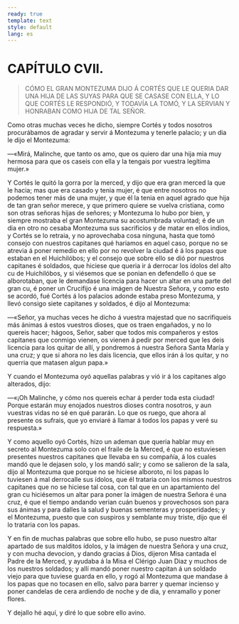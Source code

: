 ```yaml
---
ready: true
template: text
style: default
lang: es
---
```


# CAPÍTULO CVII.

> CÓMO EL GRAN MONTEZUMA DIJO Á CORTÉS QUE LE QUERIA DAR UNA HIJA DE LAS
> SUYAS PARA QUE SE CASASE CON ELLA, Y LO QUE CORTÉS LE RESPONDIÓ, Y
> TODAVÍA LA TOMÓ, Y LA SERVIAN Y HONRABAN COMO HIJA DE TAL SEÑOR.


Como otras muchas veces he dicho, siempre Cortés y todos nosotros
procurábamos de agradar y servir á Montezuma y tenerle palacio; y un
dia le dijo el Montezuma:

—«Mirá, Malinche, que tanto os amo, que os quiero dar una hija mia muy
hermosa para que os caseis con ella y la tengais por vuestra legítima
mujer.»

Y Cortés le quitó la gorra por la merced, y dijo que era gran merced la
que le hacia; mas que era casado y tenia mujer, é que entre nosotros
no podemos tener más de una mujer, y que él la tenia en aquel agrado
que hija de tan gran señor merece, y que primero quiere se vuelva
cristiana, como son otras señoras hijas de señores; y Montezuma lo
hubo por bien, y siempre mostraba el gran Montezuma su acostumbrada
voluntad; é de un dia en otro no cesaba Montezuma sus sacrificios y de
matar en ellos indios, y Cortés se lo retraia, y no aprovechaba cosa
ninguna, hasta que tomó consejo con nuestros capitanes qué hariamos
en aquel caso, porque no se atrevia á poner remedio en ello por no
revolver la ciudad é á los papas que estaban en el Huichilóbos; y el
consejo que sobre ello se dió por nuestros capitanes é soldados, que
hiciese que queria ir á derrocar los ídolos del alto cu de Huichilóbos,
y si viésemos que se ponian en defendello ó que se alborotaban, que
le demandase licencia para hacer un altar en una parte del gran cu,
é poner un Crucifijo é una imágen de Nuestra Señora, y como esto se
acordó, fué Cortés á los palacios adonde estaba preso Montezuma, y
llevó consigo siete capitanes y soldados, é dijo al Montezuma:

—«Señor, ya muchas veces he dicho á vuestra majestad que no
sacrifiqueis más ánimas á estos vuestros dioses, que os traen
engañados, y no lo quereis hacer; hágoos, Señor, saber que todos mis
compañeros y estos capitanes que conmigo vienen, os vienen á pedir
por merced que les deis licencia para los quitar de allí, y pondremos
á nuestra Señora Santa María y una cruz; y que si ahora no les dais
licencia, que ellos irán á los quitar, y no querria que matasen algun
papa.»

Y cuando el Montezuma oyó aquellas palabras y vió ir á los capitanes
algo alterados, dijo:

—«¡Oh Malinche, y cómo nos quereis echar á perder toda esta ciudad!
Porque estarán muy enojados nuestros dioses contra nosotros, y aun
vuestras vidas no sé en qué pararán. Lo que os ruego, que ahora al
presente os sufrais, que yo enviaré á llamar á todos los papas y veré
su respuesta.»

Y como aquello oyó Cortés, hizo un ademan que queria hablar muy
en secreto al Montezuma solo con el fraile de la Merced, é que no
estuviesen presentes nuestros capitanes que llevaba en su compañía,
á los cuales mandó que le dejasen solo, y los mandó salir; y como
se salieron de la sala, dijo al Montezuma que porque no se hiciese
alboroto, ni los papas lo tuviesen á mal derrocalle sus ídolos, que él
trataria con los mismos nuestros capitanes que no se hiciese tal cosa,
con tal que en un apartamiento del gran cu hiciésemos un altar para
poner la imágen de nuestra Señora é una cruz, é que el tiempo andando
verian cuán buenos y provechosos son para sus ánimas y para dalles la
salud y buenas sementeras y prosperidades; y el Montezuma, puesto que
con suspiros y semblante muy triste, dijo que él lo trataria con los
papas.

Y en fin de muchas palabras que sobre ello hubo, se puso nuestro altar
apartado de sus malditos ídolos, y la imágen de nuestra Señora y una
cruz, y con mucha devocion, y dando gracias á Dios, dijeron Misa
cantada el Padre de la Merced, y ayudaba á la Misa el Clérigo Juan Diaz
y muchos de los nuestros soldados; y allí mandó poner nuestro capitan á
un soldado viejo para que tuviese guarda en ello, y rogó al Montezuma
que mandase á los papas que no tocasen en ello, salvo para barrer y
quemar incienso y poner candelas de cera ardiendo de noche y de dia, y
enramallo y poner flores.

Y dejallo hé aquí, y diré lo que sobre ello avino.
